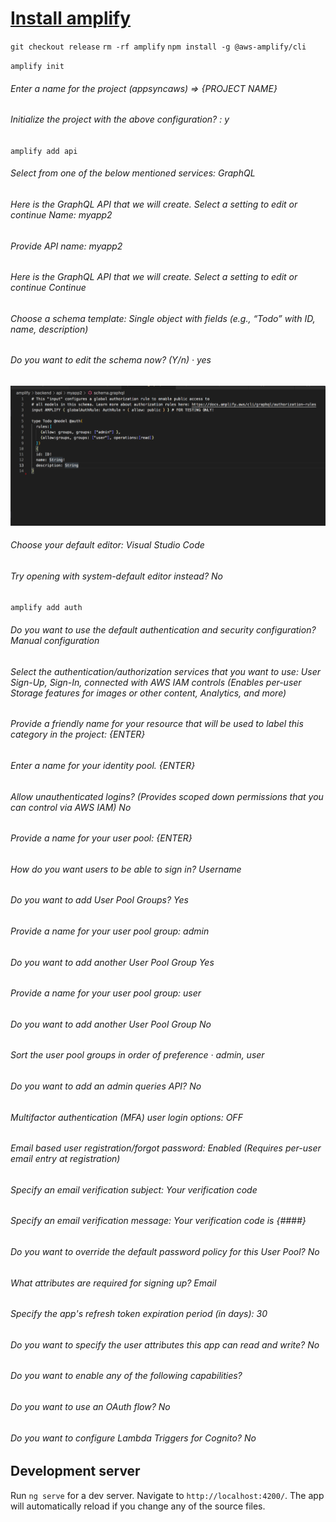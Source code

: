 # [Install amplify](https://docs.amplify.aws/cli/start/install/)

`git checkout release`
`rm -rf amplify`
`npm install -g @aws-amplify/cli`

`amplify init`

###### Enter a name for the project (appsyncaws) => {PROJECT NAME}

###### Initialize the project with the above configuration? : y

`amplify add api`

###### Select from one of the below mentioned services: GraphQL

###### Here is the GraphQL API that we will create. Select a setting to edit or continue Name: myapp2

###### Provide API name: myapp2

###### Here is the GraphQL API that we will create. Select a setting to edit or continue Continue

###### Choose a schema template: Single object with fields (e.g., “Todo” with ID, name, description)

###### Do you want to edit the schema now? (Y/n) · yes

![](./images/create_schema.png)

###### Choose your default editor: Visual Studio Code

###### Try opening with system-default editor instead? No

`amplify add auth`

###### Do you want to use the default authentication and security configuration? Manual configuration

###### Select the authentication/authorization services that you want to use: User Sign-Up, Sign-In, connected with AWS IAM controls (Enables per-user Storage features for images or other content, Analytics, and more)

###### Provide a friendly name for your resource that will be used to label this category in the project: {ENTER}

###### Enter a name for your identity pool. {ENTER}

###### Allow unauthenticated logins? (Provides scoped down permissions that you can control via AWS IAM) No

###### Provide a name for your user pool: {ENTER}

###### How do you want users to be able to sign in? Username

###### Do you want to add User Pool Groups? Yes

###### Provide a name for your user pool group: admin

###### Do you want to add another User Pool Group Yes

###### Provide a name for your user pool group: user

###### Do you want to add another User Pool Group No

###### Sort the user pool groups in order of preference · admin, user

###### Do you want to add an admin queries API? No

###### Multifactor authentication (MFA) user login options: OFF

###### Email based user registration/forgot password: Enabled (Requires per-user email entry at registration)

###### Specify an email verification subject: Your verification code

###### Specify an email verification message: Your verification code is {####}

###### Do you want to override the default password policy for this User Pool? No

###### What attributes are required for signing up? Email

###### Specify the app's refresh token expiration period (in days): 30

###### Do you want to specify the user attributes this app can read and write? No

###### Do you want to enable any of the following capabilities? 

###### Do you want to use an OAuth flow? No

###### Do you want to configure Lambda Triggers for Cognito? No


## Development server

Run `ng serve` for a dev server. Navigate to `http://localhost:4200/`. The app will automatically reload if you change any of the source files.

